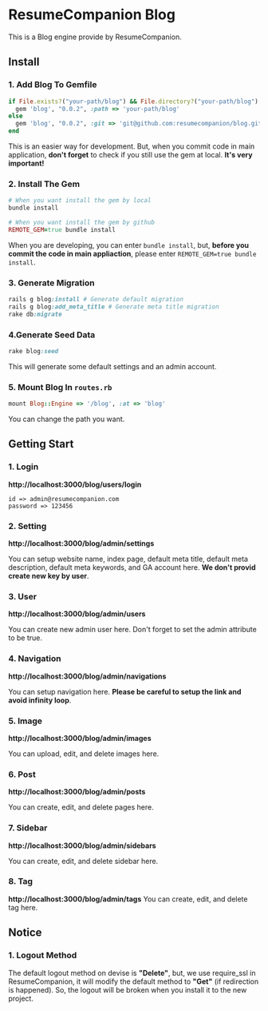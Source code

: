 # ResumeCompanion Blog

This is a Blog engine provide by ResumeCompanion.

## Install

### 1. Add Blog To Gemfile

```ruby
if File.exists?("your-path/blog") && File.directory?("your-path/blog") && ENV['REMOTE_GEM'] != "true"
  gem 'blog', "0.0.2", :path => 'your-path/blog'
else
  gem 'blog', "0.0.2", :git => 'git@github.com:resumecompanion/blog.git'
end
```

This is an easier way for development. But, when you commit code in main application, **don't forget** to check if you still use the gem at local. **It's very important!**

### 2. Install The Gem

```ruby
# When you want install the gem by local
bundle install

# When you want install the gem by github
REMOTE_GEM=true bundle install
```

When you are developing, you can enter ```bundle install```, but, **before you commit the code in main appliaction**, please enter ```REMOTE_GEM=true bundle install```.

### 3. Generate Migration

```ruby
rails g blog:install # Generate default migration
rails g blog:add_meta_title # Generate meta title migration
rake db:migrate
```

### 4.Generate Seed Data

```ruby
rake blog:seed
```

This will generate some default settings and an admin account.

### 5. Mount Blog In ```routes.rb```

```ruby
mount Blog::Engine => '/blog', :at => 'blog'
```

You can change the path you want.

## Getting Start

### 1. Login

**http://localhost:3000/blog/users/login**

```
id => admin@resumecompanion.com
password => 123456
```

### 2. Setting

**http://localhost:3000/blog/admin/settings**

You can setup website name, index page, default meta title, default meta description, default meta keywords, and GA account here. **We don't provid create new key by user**.

### 3. User

**http://localhost:3000/blog/admin/users**

You can create new admin user here. Don't forget to set the admin attribute to be true.

### 4. Navigation

**http://localhost:3000/blog/admin/navigations**

You can setup navigation here. **Please be careful to setup the link and avoid infinity loop**.

### 5. Image

**http://localhost:3000/blog/admin/images**

You can upload, edit, and delete images here.

### 6. Post

**http://localhost:3000/blog/admin/posts**

You can create, edit, and delete pages here.

### 7. Sidebar

**http://localhost:3000/blog/admin/sidebars**

You can create, edit, and delete sidebar here.

### 8. Tag

**http://localhost:3000/blog/admin/tags**
You can create, edit, and delete tag here.

## Notice

### 1. Logout Method

The default logout method on devise is **"Delete"**, but, we use require_ssl in ResumeCompanion, it will modify the default method to **"Get"** (if redirection is happened). So, the logout will be broken when you install it to the new project.

